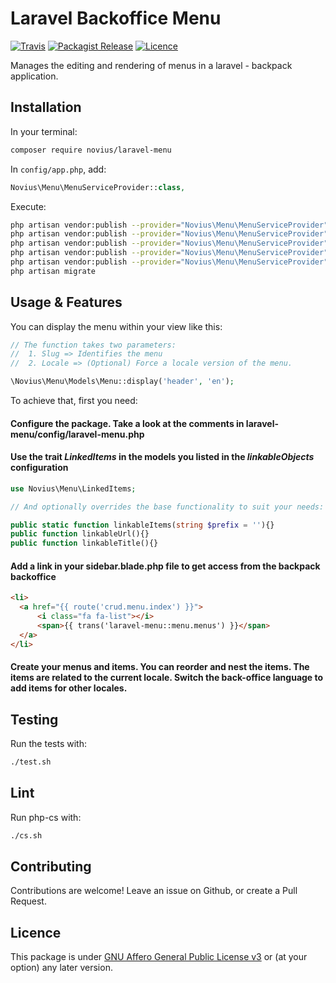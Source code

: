 # Laravel Backoffice Menu
[![Travis](https://img.shields.io/travis/novius/laravel-menu.svg?maxAge=1800&style=flat-square)](https://travis-ci.org/novius/laravel-menu)
[![Packagist Release](https://img.shields.io/packagist/v/novius/laravel-menu.svg?maxAge=1800&style=flat-square)](https://packagist.org/packages/novius/laravel-menu)
[![Licence](https://img.shields.io/packagist/l/novius/laravel-menu.svg?maxAge=1800&style=flat-square)](https://github.com/novius/laravel-menu#licence)

Manages the editing and rendering of menus in a laravel - backpack application.


## Installation

In your terminal:

```sh
composer require novius/laravel-menu
```

In `config/app.php`, add:

```php
Novius\Menu\MenuServiceProvider::class,
```

Execute:
```bash
php artisan vendor:publish --provider="Novius\Menu\MenuServiceProvider" --tag="routes"
php artisan vendor:publish --provider="Novius\Menu\MenuServiceProvider" --tag="lang"
php artisan vendor:publish --provider="Novius\Menu\MenuServiceProvider" --tag="migrations"
php artisan vendor:publish --provider="Novius\Menu\MenuServiceProvider" --tag="views"
php artisan vendor:publish --provider="Novius\Menu\MenuServiceProvider" --tag="config"
php artisan migrate
```

## Usage & Features

You can display the menu within your view like this:

```php
// The function takes two parameters:
//  1. Slug => Identifies the menu
//  2. Locale => (Optional) Force a locale version of the menu.

\Novius\Menu\Models\Menu::display('header', 'en');
```

To achieve that, first you need:

#### Configure the package. Take a look at the comments in laravel-menu/config/laravel-menu.php

#### Use the trait _LinkedItems_ in the models you listed in the _linkableObjects_ configuration

```php
use Novius\Menu\LinkedItems;

// And optionally overrides the base functionality to suit your needs:

public static function linkableItems(string $prefix = ''){}
public function linkableUrl(){}
public function linkableTitle(){}
```

#### Add a link in your sidebar.blade.php file to get access from the backpack backoffice

```html
<li>
  <a href="{{ route('crud.menu.index') }}">
      <i class="fa fa-list"></i>
      <span>{{ trans('laravel-menu::menu.menus') }}</span>
  </a>
</li>
```

#### Create your menus and items. You can reorder and nest the items. The items are related to the current locale. Switch the back-office language to add items for other locales.

## Testing

Run the tests with:

```sh
./test.sh
```


## Lint

Run php-cs with:

```sh
./cs.sh
```


## Contributing

Contributions are welcome!
Leave an issue on Github, or create a Pull Request.


## Licence

This package is under [GNU Affero General Public License v3](http://www.gnu.org/licenses/agpl-3.0.html) or (at your option) any later version.
